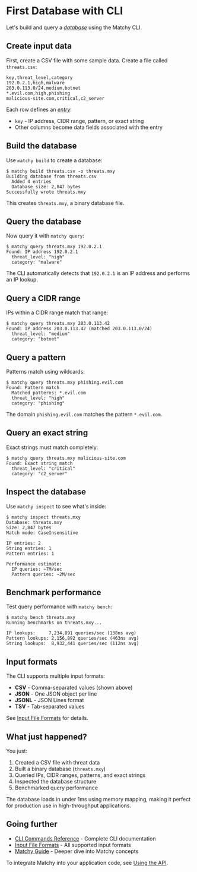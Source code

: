 # First Database with CLI

Let's build and query a [*database*][def-database] using the Matchy CLI.

## Create input data

First, create a CSV file with some sample data. Create a file called `threats.csv`:

```csv
key,threat_level,category
192.0.2.1,high,malware
203.0.113.0/24,medium,botnet
*.evil.com,high,phishing
malicious-site.com,critical,c2_server
```

Each row defines an [*entry*][def-entry]:
- `key` - IP address, CIDR range, pattern, or exact string
- Other columns become data fields associated with the entry

## Build the database

Use `matchy build` to create a database:

```console
$ matchy build threats.csv -o threats.mxy
Building database from threats.csv
  Added 4 entries
  Database size: 2,847 bytes
Successfully wrote threats.mxy
```

This creates `threats.mxy`, a binary database file.

## Query the database

Now query it with `matchy query`:

```console
$ matchy query threats.mxy 192.0.2.1
Found: IP address 192.0.2.1
  threat_level: "high"
  category: "malware"
```

The CLI automatically detects that `192.0.2.1` is an IP address and performs an IP lookup.

## Query a CIDR range

IPs within a CIDR range match that range:

```console
$ matchy query threats.mxy 203.0.113.42
Found: IP address 203.0.113.42 (matched 203.0.113.0/24)
  threat_level: "medium"
  category: "botnet"
```

## Query a pattern

Patterns match using wildcards:

```console
$ matchy query threats.mxy phishing.evil.com
Found: Pattern match
  Matched patterns: *.evil.com
  threat_level: "high"
  category: "phishing"
```

The domain `phishing.evil.com` matches the pattern `*.evil.com`.

## Query an exact string

Exact strings must match completely:

```console
$ matchy query threats.mxy malicious-site.com
Found: Exact string match
  threat_level: "critical"
  category: "c2_server"
```

## Inspect the database

Use `matchy inspect` to see what's inside:

```console
$ matchy inspect threats.mxy
Database: threats.mxy
Size: 2,847 bytes
Match mode: CaseInsensitive

IP entries: 2
String entries: 1
Pattern entries: 1

Performance estimate:
  IP queries: ~7M/sec
  Pattern queries: ~2M/sec
```

## Benchmark performance

Test query performance with `matchy bench`:

```console
$ matchy bench threats.mxy
Running benchmarks on threats.mxy...

IP lookups:     7,234,891 queries/sec (138ns avg)
Pattern lookups: 2,156,892 queries/sec (463ns avg)
String lookups:  8,932,441 queries/sec (112ns avg)
```

## Input formats

The CLI supports multiple input formats:

- **CSV** - Comma-separated values (shown above)
- **JSON** - One JSON object per line
- **JSONL** - JSON Lines format
- **TSV** - Tab-separated values

See [Input File Formats](../reference/input-formats.md) for details.

## What just happened?

You just:

1. Created a CSV file with threat data
2. Built a binary database (`threats.mxy`)
3. Queried IPs, CIDR ranges, patterns, and exact strings
4. Inspected the database structure
5. Benchmarked query performance

The database loads in under 1ms using memory mapping, making it perfect for
production use in high-throughput applications.

## Going further

* [CLI Commands Reference](../commands/index.md) - Complete CLI documentation
* [Input File Formats](../reference/input-formats.md) - All supported input formats
* [Matchy Guide](../guide/index.md) - Deeper dive into Matchy concepts

To integrate Matchy into your application code, see [Using the API](api.md).

[def-database]: ../appendix/glossary.md#database '"database" (glossary entry)'
[def-entry]: ../appendix/glossary.md#entry '"entry" (glossary entry)'
